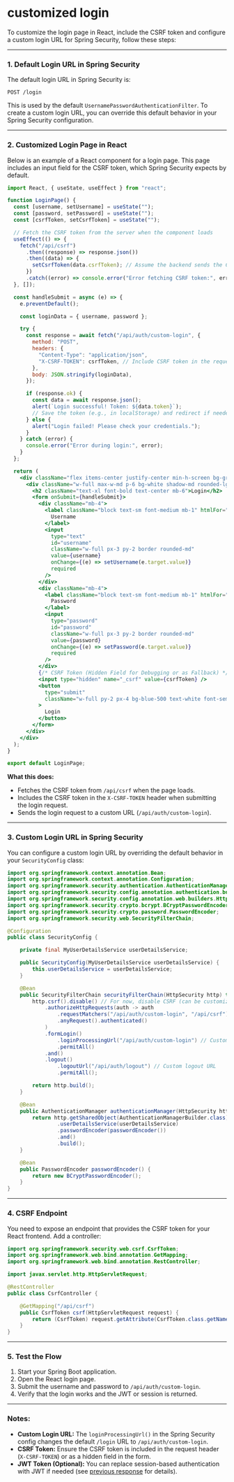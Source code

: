# customized login

To customize the login page in React, include the CSRF token and configure a custom login URL for Spring Security, follow these steps:

---

### 1. **Default Login URL in Spring Security**
The default login URL in Spring Security is:

```plaintext
POST /login
```

This is used by the default `UsernamePasswordAuthenticationFilter`. To create a custom login URL, you can override this default behavior in your Spring Security configuration.

---

### 2. **Customized Login Page in React**

Below is an example of a React component for a login page. This page includes an input field for the CSRF token, which Spring Security expects by default.

```jsx type=react
import React, { useState, useEffect } from "react";

function LoginPage() {
  const [username, setUsername] = useState("");
  const [password, setPassword] = useState("");
  const [csrfToken, setCsrfToken] = useState("");

  // Fetch the CSRF token from the server when the component loads
  useEffect(() => {
    fetch("/api/csrf")
      .then((response) => response.json())
      .then((data) => {
        setCsrfToken(data.csrfToken); // Assume the backend sends the CSRF token as JSON
      })
      .catch((error) => console.error("Error fetching CSRF token:", error));
  }, []);

  const handleSubmit = async (e) => {
    e.preventDefault();

    const loginData = { username, password };

    try {
      const response = await fetch("/api/auth/custom-login", {
        method: "POST",
        headers: {
          "Content-Type": "application/json",
          "X-CSRF-TOKEN": csrfToken, // Include CSRF token in the request header
        },
        body: JSON.stringify(loginData),
      });

      if (response.ok) {
        const data = await response.json();
        alert(`Login successful! Token: ${data.token}`);
        // Save the token (e.g., in localStorage) and redirect if needed
      } else {
        alert("Login failed! Please check your credentials.");
      }
    } catch (error) {
      console.error("Error during login:", error);
    }
  };

  return (
    <div className="flex items-center justify-center min-h-screen bg-gray-100">
      <div className="w-full max-w-md p-6 bg-white shadow-md rounded-lg">
        <h2 className="text-xl font-bold text-center mb-6">Login</h2>
        <form onSubmit={handleSubmit}>
          <div className="mb-4">
            <label className="block text-sm font-medium mb-1" htmlFor="username">
              Username
            </label>
            <input
              type="text"
              id="username"
              className="w-full px-3 py-2 border rounded-md"
              value={username}
              onChange={(e) => setUsername(e.target.value)}
              required
            />
          </div>
          <div className="mb-4">
            <label className="block text-sm font-medium mb-1" htmlFor="password">
              Password
            </label>
            <input
              type="password"
              id="password"
              className="w-full px-3 py-2 border rounded-md"
              value={password}
              onChange={(e) => setPassword(e.target.value)}
              required
            />
          </div>
          {/* CSRF Token (Hidden Field for Debugging or as Fallback) */}
          <input type="hidden" name="_csrf" value={csrfToken} />
          <button
            type="submit"
            className="w-full py-2 px-4 bg-blue-500 text-white font-semibold rounded-md hover:bg-blue-600 transition"
          >
            Login
          </button>
        </form>
      </div>
    </div>
  );
}

export default LoginPage;
```

**What this does:**
- Fetches the CSRF token from `/api/csrf` when the page loads.
- Includes the CSRF token in the `X-CSRF-TOKEN` header when submitting the login request.
- Sends the login request to a custom URL (`/api/auth/custom-login`).

---

### 3. **Custom Login URL in Spring Security**

You can configure a custom login URL by overriding the default behavior in your `SecurityConfig` class:

```java
import org.springframework.context.annotation.Bean;
import org.springframework.context.annotation.Configuration;
import org.springframework.security.authentication.AuthenticationManager;
import org.springframework.security.config.annotation.authentication.builders.AuthenticationManagerBuilder;
import org.springframework.security.config.annotation.web.builders.HttpSecurity;
import org.springframework.security.crypto.bcrypt.BCryptPasswordEncoder;
import org.springframework.security.crypto.password.PasswordEncoder;
import org.springframework.security.web.SecurityFilterChain;

@Configuration
public class SecurityConfig {

    private final MyUserDetailsService userDetailsService;

    public SecurityConfig(MyUserDetailsService userDetailsService) {
        this.userDetailsService = userDetailsService;
    }

    @Bean
    public SecurityFilterChain securityFilterChain(HttpSecurity http) throws Exception {
        http.csrf().disable() // For now, disable CSRF (can be customized later)
            .authorizeHttpRequests(auth -> auth
                .requestMatchers("/api/auth/custom-login", "/api/csrf").permitAll() // Allow CSRF and login endpoints
                .anyRequest().authenticated()
            )
            .formLogin()
                .loginProcessingUrl("/api/auth/custom-login") // Custom login URL
                .permitAll()
            .and()
            .logout()
                .logoutUrl("/api/auth/logout") // Custom logout URL
                .permitAll();

        return http.build();
    }

    @Bean
    public AuthenticationManager authenticationManager(HttpSecurity http) throws Exception {
        return http.getSharedObject(AuthenticationManagerBuilder.class)
                .userDetailsService(userDetailsService)
                .passwordEncoder(passwordEncoder())
                .and()
                .build();
    }

    @Bean
    public PasswordEncoder passwordEncoder() {
        return new BCryptPasswordEncoder();
    }
}
```

---

### 4. **CSRF Endpoint**

You need to expose an endpoint that provides the CSRF token for your React frontend. Add a controller:

```java
import org.springframework.security.web.csrf.CsrfToken;
import org.springframework.web.bind.annotation.GetMapping;
import org.springframework.web.bind.annotation.RestController;

import javax.servlet.http.HttpServletRequest;

@RestController
public class CsrfController {

    @GetMapping("/api/csrf")
    public CsrfToken csrf(HttpServletRequest request) {
        return (CsrfToken) request.getAttribute(CsrfToken.class.getName());
    }
}
```

---

### 5. **Test the Flow**
1. Start your Spring Boot application.
2. Open the React login page.
3. Submit the username and password to `/api/auth/custom-login`.
4. Verify that the login works and the JWT or session is returned.

---

### Notes:
- **Custom Login URL:** The `loginProcessingUrl()` in the Spring Security config changes the default `/login` URL to `/api/auth/custom-login`.
- **CSRF Token:** Ensure the CSRF token is included in the request header (`X-CSRF-TOKEN`) or as a hidden field in the form.
- **JWT Token (Optional):** You can replace session-based authentication with JWT if needed (see [previous response](#) for details).

